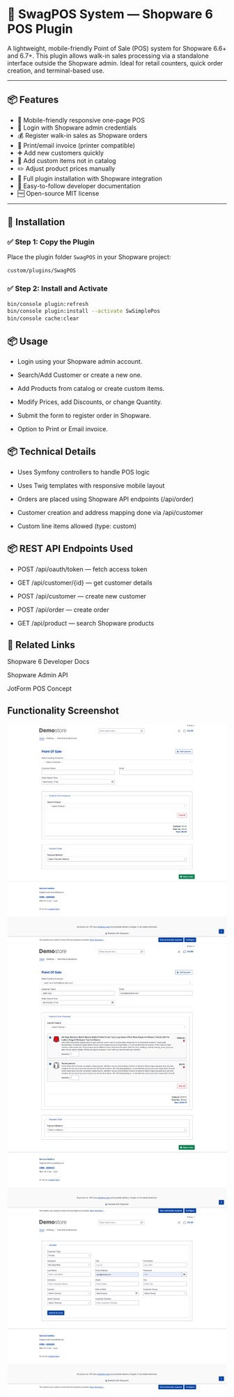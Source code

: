 # 🧾 SwagPOS System — Shopware 6 POS Plugin

A lightweight, mobile-friendly Point of Sale (POS) system for Shopware 6.6+ and 6.7+. This plugin allows walk-in sales processing via a standalone interface outside the Shopware admin. Ideal for retail counters, quick order creation, and terminal-based use.

---

## 📦 Features

- 📱 Mobile-friendly responsive one-page POS
- 🔐 Login with Shopware admin credentials
- 💰 Register walk-in sales as Shopware orders
- 🧾 Print/email invoice (printer compatible)
- ➕ Add new customers quickly
- 🛒 Add custom items not in catalog
- ✏️ Adjust product prices manually
- 🧩 Full plugin installation with Shopware integration
- 📄 Easy-to-follow developer documentation
- 🆓 Open-source MIT license

---

## 🔧 Installation

### ✅ Step 1: Copy the Plugin

Place the plugin folder `SwagPOS` in your Shopware project:

```bash
custom/plugins/SwagPOS
```
### ✅ Step 2:  Install and Activate


```bash
bin/console plugin:refresh
bin/console plugin:install --activate SwSimplePos
bin/console cache:clear
```
## 📦 Usage

- Login using your Shopware admin account.

- Search/Add Customer or create a new one.

- Add Products from catalog or create custom items.

- Modify Prices, add Discounts, or change Quantity.

- Submit the form to register order in Shopware.

- Option to Print or Email invoice.

## 📦 Technical Details

- Uses Symfony controllers to handle POS logic

- Uses Twig templates with responsive mobile layout

- Orders are placed using Shopware API endpoints (/api/order)

- Customer creation and address mapping done via /api/customer

- Custom line items allowed (type: custom)

## 📦 REST API Endpoints Used

- POST /api/oauth/token — fetch access token

- GET /api/customer/{id} — get customer details

- POST /api/customer — create new customer

- POST /api/order — create order

- GET /api/product — search Shopware products

## 🔗 Related Links

Shopware 6 Developer Docs

Shopware Admin API

JotForm POS Concept

## Functionality Screenshot

![Functionality Screenshot](docs/Functionality/image.png)
![Functionality Screenshot](docs/Functionality/image-29.png)
![Functionality Screenshot](docs/Functionality/add-customer.png)


